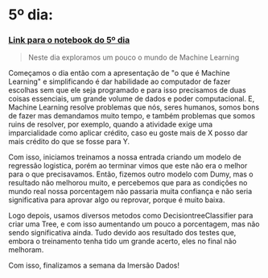 # 5º dia: 
### [Link para o notebook do 5º dia](https://github.com/BEp0/imersaodados3/blob/main/arquivos_calab/dia5.ipynb)

> Neste dia exploramos um pouco o mundo de Machine Learning

Começamos o dia então com a apresentação de "o que é Machine Learning" e simplificando é dar habilidade ao computador de fazer escolhas sem que ele seja programado e para isso precisamos de duas coisas essenciais, um grande volume de dados e poder computacional. E, Machine Learning resolve problemas que nós, seres humanos, somos bons de fazer mas demandamos muito tempo, e também problemas que somos ruins de resolver, por exemplo, quando a atividade exige uma imparcialidade como aplicar crédito, caso eu goste mais de X posso dar mais crédito do que se fosse para Y.

Com isso, iniciamos treinamos a nossa entrada criando um modelo de regressão logistica, porém ao terminar vimos que este não era o melhor para o que precisavamos. Então, fizemos outro modelo com Dumy, mas o resultado não melhorou muito, e percebemos que para as condições no mundo real nossa porcentagem não passaria muita confiança e não seria significativa para aprovar algo ou reprovar, porque é muito baixa.

Logo depois, usamos diversos metodos como DecisiontreeClassifier para criar uma Tree, e com isso aumentando um pouco a porcentagem, mas não sendo significativa ainda. Tudo devido aos resultado dos testes que, embora o treinamento tenha tido um grande acerto, eles no final não melhoram.

Com isso, finalizamos a semana da Imersão Dados!